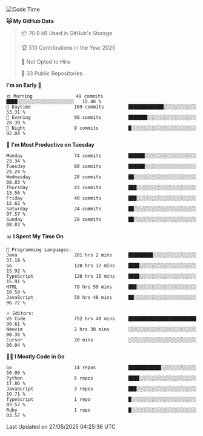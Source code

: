 <!--START_SECTION:thansetan-waka-->
![Code Time](http://img.shields.io/badge/Code%20Time-755%20hrs%2042%20mins-blue)

**🐱 My GitHub Data** 

> 📦 70.9 kB Used in GitHub's Storage 
 > 
> 🏆 513 Contributions in the Year 2025
 > 
> 🚫 Not Opted to Hire
 > 
> 📜 33 Public Repositories 
 > 

**I'm an Early 🐤** 

```text
🌞 Morning                49 commits          ████░░░░░░░░░░░░░░░░░░░░░   15.46 % 
🌆 Daytime                169 commits         █████████████░░░░░░░░░░░░   53.31 % 
🌃 Evening                90 commits          ███████░░░░░░░░░░░░░░░░░░   28.39 % 
🌙 Night                  9 commits           █░░░░░░░░░░░░░░░░░░░░░░░░   02.84 % 
```

📅 **I'm Most Productive on Tuesday** 

```text
Monday                   74 commits          ██████░░░░░░░░░░░░░░░░░░░   23.34 % 
Tuesday                  80 commits          ██████░░░░░░░░░░░░░░░░░░░   25.24 % 
Wednesday                28 commits          ██░░░░░░░░░░░░░░░░░░░░░░░   08.83 % 
Thursday                 43 commits          ███░░░░░░░░░░░░░░░░░░░░░░   13.56 % 
Friday                   40 commits          ███░░░░░░░░░░░░░░░░░░░░░░   12.62 % 
Saturday                 24 commits          ██░░░░░░░░░░░░░░░░░░░░░░░   07.57 % 
Sunday                   28 commits          ██░░░░░░░░░░░░░░░░░░░░░░░   08.83 % 
```

📊 **I Spent My Time On** 

```text
💬 Programming Languages: 
Java                     281 hrs 2 mins      █████████░░░░░░░░░░░░░░░░   37.19 % 
Go                       120 hrs 17 mins     ████░░░░░░░░░░░░░░░░░░░░░   15.92 % 
TypeScript               120 hrs 15 mins     ████░░░░░░░░░░░░░░░░░░░░░   15.91 % 
HTML                     79 hrs 59 mins      ███░░░░░░░░░░░░░░░░░░░░░░   10.59 % 
JavaScript               50 hrs 48 mins      ██░░░░░░░░░░░░░░░░░░░░░░░   06.72 % 

🔥 Editors: 
VS Code                  752 hrs 40 mins     █████████████████████████   99.61 % 
Neovim                   2 hrs 38 mins       ░░░░░░░░░░░░░░░░░░░░░░░░░   00.35 % 
Cursor                   20 mins             ░░░░░░░░░░░░░░░░░░░░░░░░░   00.04 % 
```

**🧑‍💻 I Mostly Code in Go** 

```text
Go                       14 repos            ████████████░░░░░░░░░░░░░   50.00 % 
Python                   5 repos             ████░░░░░░░░░░░░░░░░░░░░░   17.86 % 
JavaScript               3 repos             ███░░░░░░░░░░░░░░░░░░░░░░   10.71 % 
TypeScript               1 repo              █░░░░░░░░░░░░░░░░░░░░░░░░   03.57 % 
Ruby                     1 repo              █░░░░░░░░░░░░░░░░░░░░░░░░   03.57 % 
```

Last Updated on 27/05/2025 04:25:36 UTC
<!--END_SECTION:thansetan-waka-->
